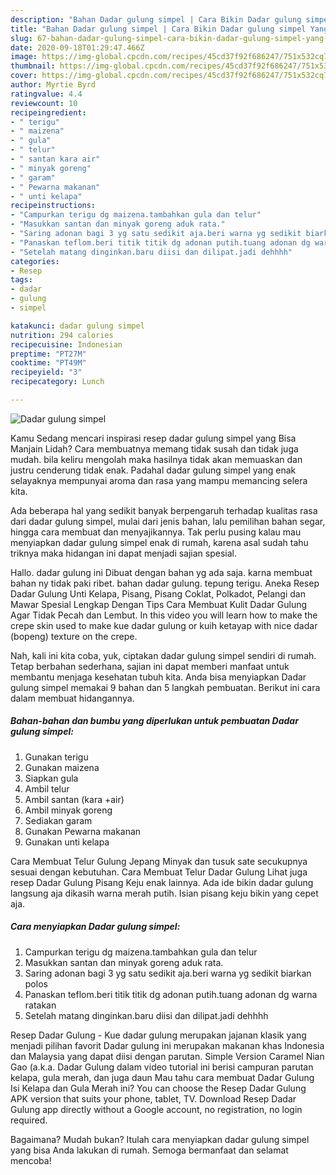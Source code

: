 ```yaml
---
description: "Bahan Dadar gulung simpel | Cara Bikin Dadar gulung simpel Yang Lezat Sekali"
title: "Bahan Dadar gulung simpel | Cara Bikin Dadar gulung simpel Yang Lezat Sekali"
slug: 67-bahan-dadar-gulung-simpel-cara-bikin-dadar-gulung-simpel-yang-lezat-sekali
date: 2020-09-18T01:29:47.466Z
image: https://img-global.cpcdn.com/recipes/45cd37f92f686247/751x532cq70/dadar-gulung-simpel-foto-resep-utama.jpg
thumbnail: https://img-global.cpcdn.com/recipes/45cd37f92f686247/751x532cq70/dadar-gulung-simpel-foto-resep-utama.jpg
cover: https://img-global.cpcdn.com/recipes/45cd37f92f686247/751x532cq70/dadar-gulung-simpel-foto-resep-utama.jpg
author: Myrtie Byrd
ratingvalue: 4.4
reviewcount: 10
recipeingredient:
- " terigu"
- " maizena"
- " gula"
- " telur"
- " santan kara air"
- " minyak goreng"
- " garam"
- " Pewarna makanan"
- " unti kelapa"
recipeinstructions:
- "Campurkan terigu dg maizena.tambahkan gula dan telur"
- "Masukkan santan dan minyak goreng aduk rata."
- "Saring adonan bagi 3 yg satu sedikit aja.beri warna yg sedikit biarkan polos"
- "Panaskan teflom.beri titik titik dg adonan putih.tuang adonan dg warna ratakan"
- "Setelah matang dinginkan.baru diisi dan dilipat.jadi dehhhh"
categories:
- Resep
tags:
- dadar
- gulung
- simpel

katakunci: dadar gulung simpel 
nutrition: 294 calories
recipecuisine: Indonesian
preptime: "PT27M"
cooktime: "PT49M"
recipeyield: "3"
recipecategory: Lunch

---
```



![Dadar gulung simpel](https://img-global.cpcdn.com/recipes/45cd37f92f686247/751x532cq70/dadar-gulung-simpel-foto-resep-utama.jpg)

Kamu Sedang mencari inspirasi resep dadar gulung simpel yang Bisa Manjain Lidah? Cara membuatnya memang tidak susah dan tidak juga mudah. bila keliru mengolah maka hasilnya tidak akan memuaskan dan justru cenderung tidak enak. Padahal dadar gulung simpel yang enak selayaknya mempunyai aroma dan rasa yang mampu memancing selera kita.

Ada beberapa hal yang sedikit banyak berpengaruh terhadap kualitas rasa dari dadar gulung simpel, mulai dari jenis bahan, lalu pemilihan bahan segar, hingga cara membuat dan menyajikannya. Tak perlu pusing kalau mau menyiapkan dadar gulung simpel enak di rumah, karena asal sudah tahu triknya maka hidangan ini dapat menjadi sajian spesial.

Hallo. dadar gulung ini Dibuat dengan bahan yg ada saja. karna membuat bahan ny tidak paki ribet. bahan dadar gulung. tepung terigu. Aneka Resep Dadar Gulung Unti Kelapa, Pisang, Pisang Coklat, Polkadot, Pelangi dan Mawar Spesial Lengkap Dengan Tips Cara Membuat Kulit Dadar Gulung Agar Tidak Pecah dan Lembut. In this video you will learn how to make the crepe skin used to make kue dadar gulung or kuih ketayap with nice dadar (bopeng) texture on the crepe.


Nah, kali ini kita coba, yuk, ciptakan dadar gulung simpel sendiri di rumah. Tetap berbahan sederhana, sajian ini dapat memberi manfaat untuk membantu menjaga kesehatan tubuh kita. Anda bisa menyiapkan Dadar gulung simpel memakai 9 bahan dan 5 langkah pembuatan. Berikut ini cara dalam membuat hidangannya.

<!--inarticleads1-->

##### Bahan-bahan dan bumbu yang diperlukan untuk pembuatan Dadar gulung simpel:

1. Gunakan  terigu
1. Gunakan  maizena
1. Siapkan  gula
1. Ambil  telur
1. Ambil  santan (kara +air)
1. Ambil  minyak goreng
1. Sediakan  garam
1. Gunakan  Pewarna makanan
1. Gunakan  unti kelapa


Cara Membuat Telur Gulung Jepang Minyak dan tusuk sate secukupnya sesuai dengan kebutuhan. Cara Membuat Telur Dadar Gulung  Lihat juga resep Dadar Gulung Pisang Keju enak lainnya. Ada ide bikin dadar gulung langsung aja dikasih warna merah putih. Isian pisang keju bikin yang cepet aja. 

<!--inarticleads2-->

##### Cara menyiapkan Dadar gulung simpel:

1. Campurkan terigu dg maizena.tambahkan gula dan telur
1. Masukkan santan dan minyak goreng aduk rata.
1. Saring adonan bagi 3 yg satu sedikit aja.beri warna yg sedikit biarkan polos
1. Panaskan teflom.beri titik titik dg adonan putih.tuang adonan dg warna ratakan
1. Setelah matang dinginkan.baru diisi dan dilipat.jadi dehhhh


Resep Dadar Gulung - Kue dadar gulung merupakan jajanan klasik yang menjadi pilihan favorit Dadar gulung ini merupakan makanan khas Indonesia dan Malaysia yang dapat diisi dengan parutan. Simple Version Caramel Nian Gao (a.k.a. Dadar Gulung dalam video tutorial ini berisi campuran parutan kelapa, gula merah, dan juga daun Mau tahu cara membuat Dadar Gulung Isi Kelapa dan Gula Merah ini? You can choose the Resep Dadar Gulung APK version that suits your phone, tablet, TV. Download Resep Dadar Gulung app directly without a Google account, no registration, no login required. 

Bagaimana? Mudah bukan? Itulah cara menyiapkan dadar gulung simpel yang bisa Anda lakukan di rumah. Semoga bermanfaat dan selamat mencoba!

